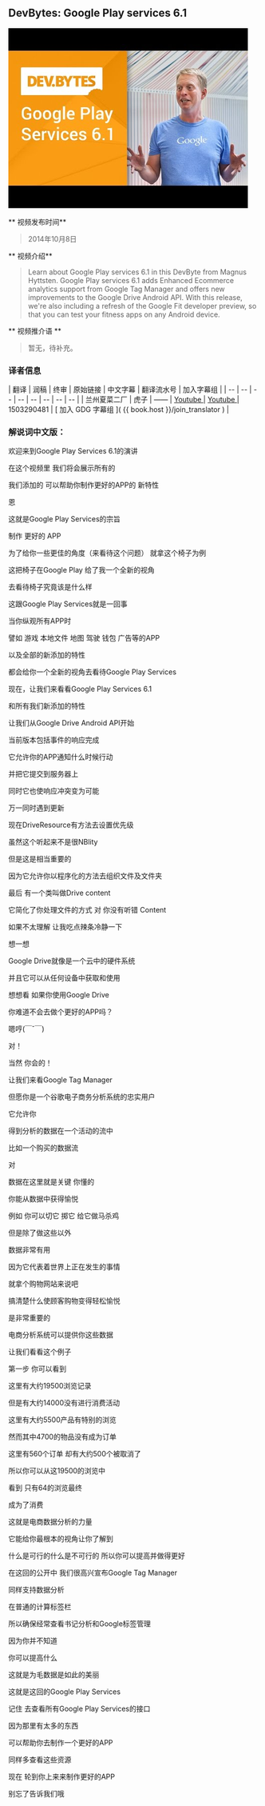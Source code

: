 ## DevBytes: Google Play services 6.1

![video_screenshot](images/7E-sqJkrlJ0.jpg)

** 视频发布时间**
 
> 2014年10月8日

** 视频介绍**

> Learn about Google Play services 6.1 in this DevByte from Magnus Hyttsten. Google Play services 6.1 adds Enhanced Ecommerce analytics support from Google Tag Manager and offers new improvements to the Google Drive Android API. With this release, we're also including a refresh of the Google Fit developer preview, so that you can test your fitness apps on any Android device.

** 视频推介语 **

>  暂无，待补充。


### 译者信息

| 翻译 | 润稿 | 终审 | 原始链接 | 中文字幕 |  翻译流水号  |  加入字幕组  |
| -- | -- | -- | -- | -- |  -- | -- | -- |
| 兰州夏菜二厂 | 虎子 | —— | [ Youtube ]( https://www.youtube.com/watch?v=7E-sqJkrlJ0 )  |  [ Youtube ]( https://www.youtube.com/watch?v=kxGFxYtXF7Q ) | 1503290481 | [ 加入 GDG 字幕组 ]( {{ book.host }}/join_translator )  |



### 解说词中文版：

欢迎来到Google Play Services 6.1的演讲

在这个视频里  我们将会展示所有的

我们添加的 可以帮助你制作更好的APP的 新特性

恩

这就是Google Play Services的宗旨

制作  更好的  APP

为了给你一些更佳的角度（来看待这个问题） 就拿这个椅子为例

这把椅子在Google Play 给了我一个全新的视角

去看待椅子究竟该是什么样

这跟Google Play Services就是一回事

当你纵观所有APP时

譬如  游戏  本地文件  地图  驾驶  钱包  广告等的APP

以及全部的新添加的特性

都会给你一个全新的视角去看待Google Play Services

现在，让我们来看看Google Play Services 6.1

和所有我们新添加的特性

让我们从Google Drive Android API开始

当前版本包括事件的响应完成

它允许你的APP通知什么时候行动

并把它提交到服务器上

同时它也使响应冲突变为可能

万一同时遇到更新

现在DriveResource有方法去设置优先级

虽然这个听起来不是很NBlity

但是这是相当重要的

因为它允许你以程序化的方法去组织文件及文件夹

最后  有一个类叫做Drive content

它简化了你处理文件的方式  对  你没有听错  Content

如果不太理解  让我吃点辣条冷静一下

想一想

Google Drive就像是一个云中的硬件系统

并且它可以从任何设备中获取和使用

想想看  如果你使用Google Drive

你难道不会去做个更好的APP吗？

嗯哼(￣ˇ￣)

对！

当然  你会的！

让我们来看Google Tag Manager

但愿你是一个谷歌电子商务分析系统的忠实用户

它允许你

得到分析的数据在一个活动的流中

比如一个购买的数据流

对

数据在这里就是关键  你懂的

你能从数据中获得愉悦

例如  你可以切它  掷它  给它做马杀鸡

但是除了做这些以外

数据非常有用

因为它代表着世界上正在发生的事情

就拿个购物网站来说吧

搞清楚什么使顾客购物变得轻松愉悦

是非常重要的

电商分析系统可以提供你这些数据

让我们看看这个例子

第一步  你可以看到

这里有大约19500浏览记录

但是有大约14000没有进行消费活动

这里有大约5500产品有特别的浏览

然而其中4700的物品没有成为订单

这里有560个订单  却有大约500个被取消了

所以你可以从这19500的浏览中

看到 只有64的浏览最终

成为了消费

这就是电商数据分析的力量

它能给你最根本的视角让你了解到

什么是可行的什么是不可行的 所以你可以提高并做得更好

在这回的公开中  我们很高兴宣布Google Tag Manager

同样支持数据分析

在普通的计算标签栏

所以确保经常查看书记分析和Google标签管理

因为你并不知道

你可以提高什么

这就是为毛数据是如此的美丽

这就是这回的Google Play Services

记住  去查看所有Google Play Services的接口

因为那里有太多的东西

可以帮助你去制作一个更好的APP

同样多查看这些资源

现在  轮到你上来来制作更好的APP

别忘了告诉我们哦




